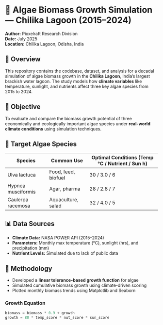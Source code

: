 # 🌿 Algae Biomass Growth Simulation — Chilika Lagoon (2015–2024)

**Author:** Pixxelraft Research Division  
**Date:** July 2025  
**Location:** Chilika Lagoon, Odisha, India

## 📌 Overview

This repository contains the codebase, dataset, and analysis for a decadal simulation of algae biomass growth in the **Chilika Lagoon**, India’s largest brackish water lagoon. The study models how **climate variables** like temperature, sunlight, and nutrients affect three key algae species from 2015 to 2024.

## 🧪 Objective

To evaluate and compare the biomass growth potential of three economically and ecologically important algae species under **real-world climate conditions** using simulation techniques.

## 🌱 Target Algae Species

| Species               | Common Use           | Optimal Conditions (Temp °C / Nutrient / Sun h) |
|----------------------|----------------------|-------------------------------------------------|
| Ulva lactuca         | Food, feed, biofuel  | 30 / 3.0 / 6                                     |
| Hypnea musciformis   | Agar, pharma         | 28 / 2.8 / 7                                     |
| Caulerpa racemosa    | Aquaculture, salad   | 32 / 4.0 / 5                                     |

## 📊 Data Sources

- **Climate Data:** NASA POWER API (2015–2024)
- **Parameters:** Monthly max temperature (°C), sunlight (hrs), and precipitation (mm)
- **Nutrient Levels:** Simulated due to lack of public data

## 🔬 Methodology

- Developed a **linear tolerance-based growth function** for algae
- Simulated cumulative biomass growth using climate-driven scoring
- Plotted monthly biomass trends using Matplotlib and Seaborn

### Growth Equation

```python
biomass = biomass * 0.9 + growth
growth = 80 * temp_score * nut_score * sun_score
